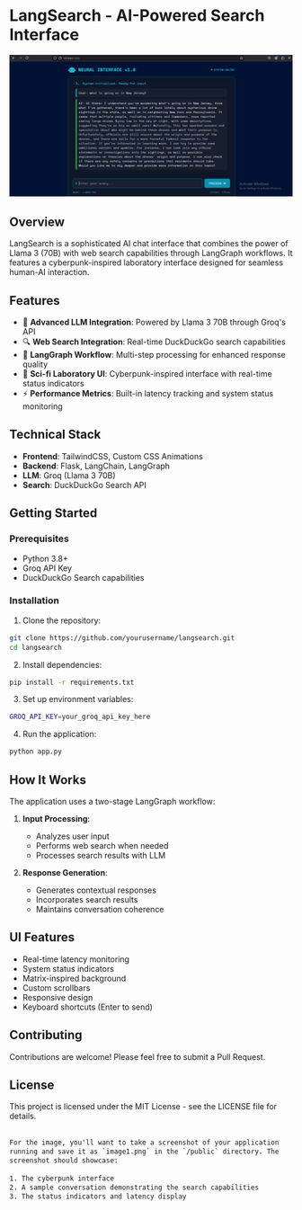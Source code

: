 # LangSearch - AI-Powered Search Interface

![LangSearch Interface](/public/image1.png)

## Overview
LangSearch is a sophisticated AI chat interface that combines the power of Llama 3 (70B) with web search capabilities through LangGraph workflows. It features a cyberpunk-inspired laboratory interface designed for seamless human-AI interaction.

## Features
- 🤖 **Advanced LLM Integration**: Powered by Llama 3 70B through Groq's API
- 🔍 **Web Search Integration**: Real-time DuckDuckGo search capabilities
- 🔄 **LangGraph Workflow**: Multi-step processing for enhanced response quality
- 🎨 **Sci-fi Laboratory UI**: Cyberpunk-inspired interface with real-time status indicators
- ⚡ **Performance Metrics**: Built-in latency tracking and system status monitoring

## Technical Stack
- **Frontend**: TailwindCSS, Custom CSS Animations
- **Backend**: Flask, LangChain, LangGraph
- **LLM**: Groq (Llama 3 70B)
- **Search**: DuckDuckGo Search API

## Getting Started

### Prerequisites
- Python 3.8+
- Groq API Key
- DuckDuckGo Search capabilities

### Installation
1. Clone the repository:
```bash
git clone https://github.com/yourusername/langsearch.git
cd langsearch
```

2. Install dependencies:
```bash
pip install -r requirements.txt
```

3. Set up environment variables:
```bash
GROQ_API_KEY=your_groq_api_key_here
```

4. Run the application:
```bash
python app.py
```

## How It Works
The application uses a two-stage LangGraph workflow:

1. **Input Processing**:
   - Analyzes user input
   - Performs web search when needed
   - Processes search results with LLM

2. **Response Generation**:
   - Generates contextual responses
   - Incorporates search results
   - Maintains conversation coherence

## UI Features
- Real-time latency monitoring
- System status indicators
- Matrix-inspired background
- Custom scrollbars
- Responsive design
- Keyboard shortcuts (Enter to send)

## Contributing
Contributions are welcome! Please feel free to submit a Pull Request.

## License
This project is licensed under the MIT License - see the LICENSE file for details.
```

For the image, you'll want to take a screenshot of your application running and save it as `image1.png` in the `/public` directory. The screenshot should showcase:

1. The cyberpunk interface
2. A sample conversation demonstrating the search capabilities
3. The status indicators and latency display




